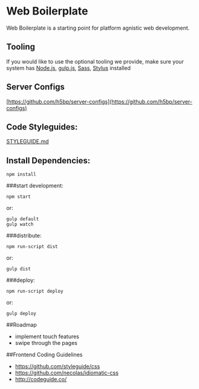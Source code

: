 Web Boilerplate
===============

Web Boilerplate is a starting point for platform agnistic web development.   

## Tooling

If you would like to use the optional tooling we provide, make sure your system has [Node.js](http://nodejs.org), [gulp.js](http://gulpjs.com),  [Sass](http://sass-lang.com/install),  [Stylus](http://learnboost.github.io/stylus/) installed

## Server Configs

[https://github.com/h5bp/server-configs](https://github.com/h5bp/server-configs)


## Code Styleguides:

[STYLEGUIDE.md](./STYLEGUIDE.md)


## Install Dependencies:
```
npm install
```
###start development:
```
npm start
```
or:
```
gulp default
gulp watch
```
###distribute:
```
npm run-script dist
```
or:
```
gulp dist
```
###deploy:
```
npm run-script deploy
```
or:
```
gulp deploy
```


##Roadmap

* implement touch features
* swipe through the pages


##Frontend Coding Guidelines

* https://github.com/styleguide/css
* https://github.com/necolas/idiomatic-css
* http://codeguide.co/

